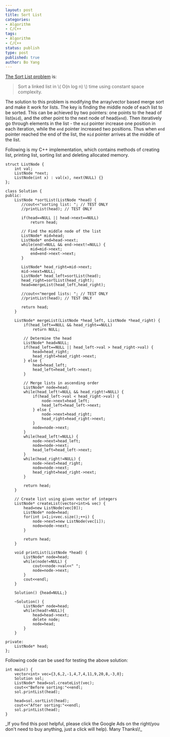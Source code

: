 ```yaml
---
layout: post
title: Sort List  
categories: 
- Algorithm
- C/C++ 
tags:
- Algorithm
- C/C++
status: publish
type: post
published: true
author: Bo Yang
---
```


[The Sort List problem](https://oj.leetcode.com/problems/sort-list/) is:

> Sort a linked list in \\( O(n log n) \\) time using constant space complexity.

The solution to this problem is modifying the array/vector based merge sort and make it work for lists. The key is finding the middle node of each list to be sorted. This can be achieved by two pointers: one points to the head of list(`mid`), and the other point to the next node of head(`end`). Then iteratively go through elements in the list - the `mid` pointer increase one position in each iteration, while the `end` pointer increased two positions. Thus when `end` pointer reached the end of the list, the `mid` pointer arrives at the middle of the list.

Following is my C++ implementation, which contains methods of creating list, printing list, sorting list and deleting allocated memory.

	struct ListNode {
	    int val;
	    ListNode *next;
	    ListNode(int x) : val(x), next(NULL) {}
	};
	 
	class Solution {
	public:
	    ListNode *sortList(ListNode *head) {
		   //cout<<"sorting list: "; // TEST ONLY
		   //printList(head); // TEST ONLY
	
	       if(head==NULL || head->next==NULL) 
			   return head;
	
		   // Find the middle node of the list
		   ListNode* mid=head;
		   ListNode* end=head->next;
		   while(end!=NULL && end->next!=NULL) {
			   mid=mid->next;
			   end=end->next->next;
		   }
	
		   ListNode* head_right=mid->next;
		   mid->next=NULL;
		   ListNode* head_left=sortList(head);
		   head_right=sortList(head_right);
		   head=mergeList(head_left,head_right);
	
		   //cout<<"merged lists: "; // TEST ONLY
		   //printList(head); // TEST ONLY
	
		   return head;
	    }
	
		ListNode* mergeList(ListNode *head_left, ListNode *head_right) {
			if(head_left==NULL && head_right==NULL)
				return NULL;
	
			// Determine the head
			ListNode* head=NULL;
			if(head_left==NULL || head_left->val > head_right->val) {
				head=head_right; 
				head_right=head_right->next;
			} else {
				head=head_left;
				head_left=head_left->next;
			}
	
			// Merge lists in ascending order
			ListNode* node=head;
			while(head_left!=NULL && head_right!=NULL) {
				if(head_left->val < head_right->val) {
					node->next=head_left;
					head_left=head_left->next;
				} else {
					node->next=head_right;
					head_right=head_right->next;
				}
				node=node->next;
			}
			while(head_left!=NULL) {
				node->next=head_left;
				node=node->next;
				head_left=head_left->next;
			}
			while(head_right!=NULL) {
				node->next=head_right;
				node=node->next;
				head_right=head_right->next;
			}
	
			return head;
		}
	
		// Create list using given vector of integers
		ListNode* createList(vector<int>& vec) {
			head=new ListNode(vec[0]);
			ListNode* node=head;
			for(int i=1;i<vec.size();++i) {
				node->next=new ListNode(vec[i]);
				node=node->next;
			}
	
			return head;
		}
	
		void printList(ListNode *head) {
			ListNode* node=head;
			while(node!=NULL) {
				cout<<node->val<<" ";
				node=node->next;
			}
			cout<<endl;
		}
	
		Solution() {head=NULL;}
	
		~Solution() {
			ListNode* node=head;
			while(head!=NULL){
				head=head->next;
				delete node;
				node=head;
			}
		}
	
	private:
		ListNode* head;
	};

Following code can be used for testing the above solution:

	int main() {
		vector<int> vec={3,6,2,-1,4,7,4,11,9,20,8,-3,0};
		Solution sol;
		ListNode* head=sol.createList(vec);
		cout<<"Before sorting:"<<endl;
		sol.printList(head);
		
		head=sol.sortList(head);
		cout<<"After sorting:"<<endl;
		sol.printList(head);
	}
<p>_If you find this post helpful, please click the Google Ads on the right(you don't need to buy anything, just a click will help). Many Thanks\!_</p>
